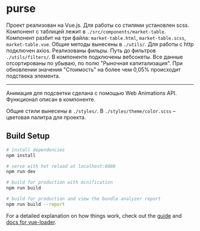 # purse

Проект реализован на Vue.js. Для работы со стилями установлен scss.
Компонент с таблицей лежит в  `./src/components/market-table`.
Компонент разбит на три файла: `market-table.html`, `market-table.scss`, `market-table.vue`. Общие методы вынесены в `./utils/`. Для работы с http подключен axios.
Реализованы фильры. Путь до фильтров `./utils/filters/`.
В компоненте подключены вебсокеты. Все данные отсортированы по убываю, по полю "Рыночная капитализация". При обновлении значения "Стоимость" на более чем 0,05% происходит подствека элемента.

***
Анимация для подсветки сделана с помощью Web Animations API. Функционал описан в компоненте.

Общие стили вынесены в `./styles/`. В `./styles/theme/color.scss` – цветовая палитра для проекта. 

## Build Setup

``` bash
# install dependencies
npm install

# serve with hot reload at localhost:8080
npm run dev

# build for production with minification
npm run build

# build for production and view the bundle analyzer report
npm run build --report
```

For a detailed explanation on how things work, check out the [guide](http://vuejs-templates.github.io/webpack/) and [docs for vue-loader](http://vuejs.github.io/vue-loader).
